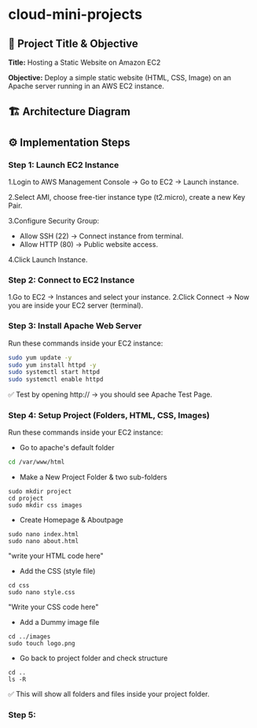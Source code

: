 # cloud-mini-projects

## 📌 Project Title & Objective

**Title:** Hosting a Static Website on Amazon EC2

**Objective:** Deploy a simple static website (HTML, CSS, Image) on an Apache server running in an AWS EC2 instance.


## 🏗️ Architecture Diagram






## ⚙️ Implementation Steps

### Step 1: Launch EC2 Instance

1.Login to AWS Management Console → Go to EC2 → Launch instance.

2.Select AMI, choose free-tier instance type (t2.micro), create a new Key Pair.

3.Configure Security Group:  
   - Allow SSH (22) → Connect instance from terminal.  
   - Allow HTTP (80) → Public website access.
     
4.Click Launch Instance.  


### Step 2: Connect to EC2 Instance

1.Go to EC2 → Instances and select your instance.
2.Click Connect → Now you are inside your EC2 server (terminal).

### Step 3: Install Apache Web Server 
Run these commands inside your EC2 instance:  

```bash
sudo yum update -y
sudo yum install httpd -y
sudo systemctl start httpd
sudo systemctl enable httpd
```
✅ Test by opening http://<Public-IP> → you should see Apache Test Page.

### Step 4: Setup Project (Folders, HTML, CSS, Images)

Run these commands inside your EC2 instance:  

- Go to apache's default folder
```bash
cd /var/www/html
```
- Make a New Project Folder & two sub-folders
```
sudo mkdir project
cd project
sudo mkdir css images
```
- Create Homepage & Aboutpage
```
sudo nano index.html
sudo nano about.html
```
"write your HTML code here"

- Add the CSS (style file)
```
cd css
sudo nano style.css
```
"Write your CSS code here"

- Add a Dummy image file
```
cd ../images
sudo touch logo.png
```
- Go back to project folder and check structure
```
cd ..
ls -R
```
✅ This will show all folders and files inside your project folder.

### Step 5: 

